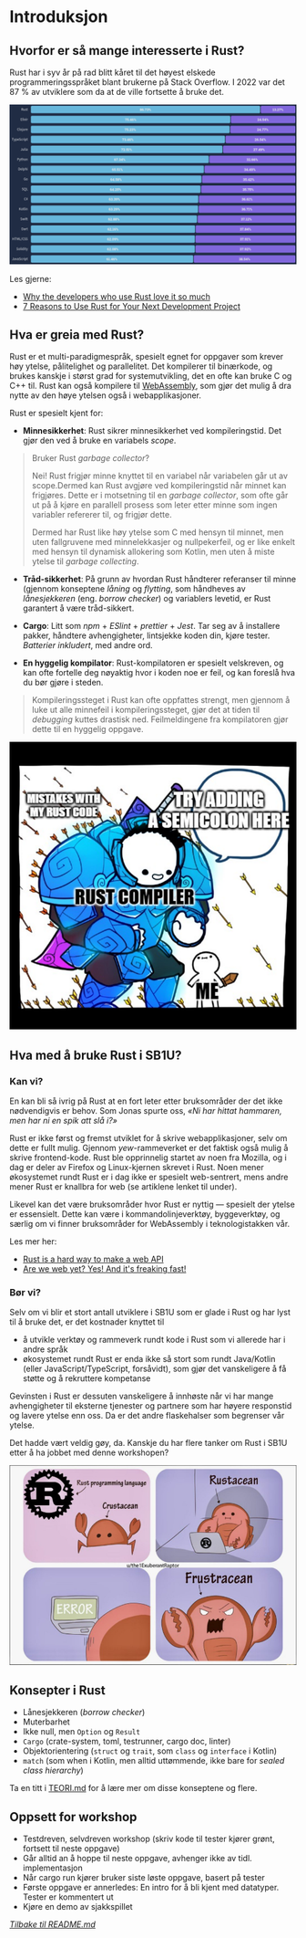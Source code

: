 # Introduksjon
 
## Hvorfor er så mange interesserte i Rust?
Rust har i syv år på rad blitt kåret til det høyest elskede programmeringsspråket blant brukerne på Stack Overflow.
I 2022 var det 87 % av utviklere som da at de ville fortsette å bruke det.

![](images/stackoverflowsurvey.png)

Les gjerne:
* [Why the developers who use Rust love it so much](https://stackoverflow.blog/2020/06/05/why-the-developers-who-use-rust-love-it-so-much/)
* [7 Reasons to Use Rust for Your Next Development Project](https://geekflare.com/reasons-to-use-rust/)

## Hva er greia med Rust?
Rust er et multi-paradigmespråk, spesielt egnet for oppgaver som krever høy ytelse, pålitelighet og parallelitet. Det
kompilerer til binærkode, og brukes kanskje i størst grad for systemutvikling, det en ofte kan bruke C og  C++ til. Rust
kan også kompilere til [WebAssembly](https://webassembly.org/), som gjør det mulig å dra nytte av den høye ytelsen også
i webapplikasjoner.

Rust er spesielt kjent for:

 * **Minnesikkerhet**: Rust sikrer minnesikkerhet ved kompileringstid. Det gjør den ved å bruke en variabels _scope_.

> Bruker Rust _garbage collector_?
> 
> Nei! Rust frigjør minne knyttet til en variabel når variabelen går ut av scope.Dermed kan Rust avgjøre ved
> kompileringstid når minnet kan frigjøres. Dette er i motsetning til en _garbage collector_, som ofte går ut på å
> kjøre en parallell prosess som leter etter minne som ingen variabler refererer til, og frigjør dette.
> 
> Dermed har Rust like høy ytelse som C med hensyn til minnet, men uten fallgruvene med minnelekkasjer og nullpekerfeil,
> og er like enkelt med hensyn til dynamisk allokering som Kotlin, men uten å miste ytelse til _garbage collecting_.

 * **Tråd-sikkerhet**: På grunn av hvordan Rust håndterer referanser til minne (gjennom konseptene _låning_ og _flytting_,
som håndheves av _lånesjekkeren_ (eng. _borrow checker_) og variablers levetid, er Rust garantert å være tråd-sikkert.

 * **Cargo**: Litt som _npm_ + _ESlint_ + _prettier_ + _Jest_. Tar seg av å installere pakker, håndtere avhengigheter,
lintsjekke koden din, kjøre tester. _Batterier inkludert_, med andre ord.

 * **En hyggelig kompilator**: Rust-kompilatoren er spesielt velskreven, og kan ofte fortelle deg nøyaktig hvor i koden
noe er feil, og kan foreslå hva du bør gjøre i steden.

>Kompileringssteget i Rust kan ofte oppfattes strengt, men gjennom å luke ut alle minnefeil i kompileringssteget, gjør
> det at tiden til _debugging_ kuttes drastisk ned. Feilmeldingene fra kompilatoren gjør dette til en hyggelig oppgave.

![](./images/semicolon.png)

## Hva med å bruke Rust i SB1U?
### Kan vi?
En kan bli så ivrig på Rust at en fort leter etter bruksområder der det ikke nødvendigvis er behov.
Som Jonas spurte oss, _«Ni har hittat hammaren, men har ni en spik att slå i?»_

Rust er ikke først og fremst utviklet for å skrive webapplikasjoner, selv om dette er fullt mulig. Gjennom
_yew_-rammeverket er det faktisk også mulig å skrive frontend-kode. Rust ble opprinnelig startet av noen fra Mozilla,
og i dag er deler av Firefox og Linux-kjernen skrevet i Rust. Noen mener økosystemet rundt Rust er i dag ikke er spesielt
web-sentrert, mens andre mener Rust er knallbra for web (se artiklene lenket til under).

Likevel kan det være bruksområder hvor Rust er nyttig ― spesielt der ytelse er essensielt. Dette kan være i
kommandolinjeverktøy, byggeverktøy, og særlig om vi finner bruksområder for WebAssembly i teknologistakken vår.

Les mer her:
 * [Rust is a hard way to make a web API](https://macwright.com/2021/01/15/rust.html)
 * [Are we web yet? Yes! And it's freaking fast!](https://www.arewewebyet.org/)

### Bør vi?
Selv om vi blir et stort antall utviklere i SB1U som er glade i Rust og har lyst til å bruke det, er det kostnader
knyttet til
 * å utvikle verktøy og rammeverk rundt kode i Rust som vi allerede har i andre språk
 * økosystemet rundt Rust er enda ikke så stort som rundt Java/Kotlin (eller JavaScript/TypeScript, forsåvidt), som gjør
det vanskeligere å få støtte og å rekruttere kompetanse

Gevinsten i Rust er dessuten vanskeligere å innhøste når vi har mange avhengigheter til eksterne tjenester og partnere
som har høyere responstid og lavere ytelse enn oss. Da er det andre flaskehalser som begrenser vår ytelse.

Det hadde vært veldig gøy, da. Kanskje du har flere tanker om Rust i SB1U etter å ha jobbet med denne workshopen?

![](./images/frustracean.png)

## Konsepter i Rust
* Lånesjekkeren (_borrow checker_)
* Muterbarhet
* Ikke null, men `Option` og `Result`
* `Cargo` (crate-system, toml, testrunner, cargo doc, linter)
* Objektorientering (`struct` og `trait`, som `class` og `interface` i Kotlin)
* `match` (som when i Kotlin, men alltid uttømmende, ikke bare for _sealed class hierarchy_)

Ta en titt i [TEORI.md](TEORI.md) for å lære mer om disse konseptene og flere.

## Oppsett for workshop
 * Testdreven, selvdreven workshop (skriv kode til tester kjører grønt, fortsett til neste oppgave)
 * Går alltid an å hoppe til neste oppgave, avhenger ikke av tidl. implementasjon
 * Når cargo run kjører bruker siste løste oppgave, basert på tester
 * Første oppgave er annerledes: En intro for å bli kjent med datatyper. Tester er kommentert ut
 * Kjøre en demo av sjakkspillet

_[Tilbake til README.md](./README.md)_ 